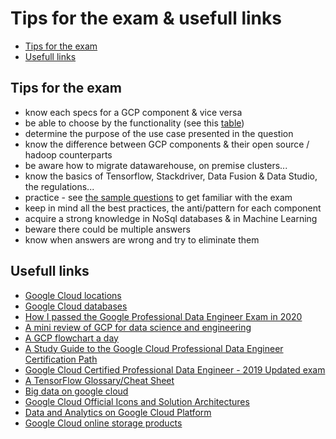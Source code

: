 # Tips for the exam & usefull links

- [Tips for the exam](Build_infra.md#provisioning--adjusting-resources)
- [Usefull links](Build_infra.md#monitoring-processing-resources)

## Tips for the exam

- know each specs for a GCP component & vice versa
- be able to choose by the functionality (see this [table](https://github.com/obrunet/GCP_Data_Engineering/blob/main/Theory/Components.md#classification)) 
- determine the purpose of the use case presented in the question
- know the difference between GCP components & their open source / hadoop counterparts
- be aware how to migrate datawarehouse, on premise clusters...
- know the basics of Tensorflow, Stackdriver, Data Fusion & Data Studio, the regulations...
- practice - see [the sample questions](https://cloud.google.com/certification/sample-questions/data-engineer) to get familiar with the exam
- keep in mind all the best practices, the anti/pattern for each component
- acquire a strong knowledge in NoSql databases & in Machine Learning
- beware there could be multiple answers
- know when answers are wrong and try to eliminate them


## Usefull links

- [Google Cloud locations](https://cloud.google.com/about/locations/)
- [Google Cloud databases](https://cloud.google.com/products/databases)
- [How I passed the Google Professional Data Engineer Exam in 2020](https://towardsdatascience.com/how-i-passed-google-professional-data-engineer-exam-in-2020-2830e10658b6)
- [A mini review of GCP for data science and engineering](https://medium.com/@matthagy/a-mini-review-of-gcp-for-data-science-and-engineering-2df13c41b434)
- [A GCP flowchart a day](https://medium.com/google-cloud/a-gcp-flowchart-a-day-2d57cc109401)
- [A Study Guide to the Google Cloud Professional Data Engineer Certification Path](https://simonleewm.medium.com/a-study-guide-to-the-google-cloud-professional-data-engineer-certification-path-9e83e41e311)
- [Google Cloud Certified Professional Data Engineer - 2019 Updated exam](https://deploy.live/blog/google-cloud-certified-professional-data-engineer/)
- [A TensorFlow Glossary/Cheat Sheet](https://medium.com/google-cloud/a-tensorflow-glossary-cheat-sheet-382583b22932)
- [Big data on google cloud](https://www.slideshare.net/phamphuongtu/big-data-on-google-cloud)
- [Google Cloud Official Icons and Solution Architectures](https://docs.google.com/presentation/d/1aGOTpNdCoO4GXZ2es38ZFO5qPGEAjTtDSVeHaDpwsas/edit#slide=id.g5e923c6224_162_0)
- [Data and Analytics on Google Cloud Platform](https://medium.com/@srivatsan88/data-and-analytics-on-google-cloud-platform-13bc92a4596f)
- [Google Cloud online storage products](https://cloud.google.com/products/storage/)
